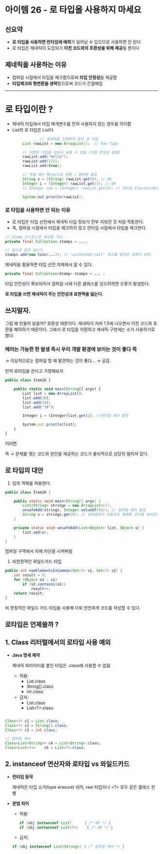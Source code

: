 # 아이템 26 - 로 타입을 사용하지 마세요

## 선요약

- **로 타입을 사용하면 런타임에 예외**가 일어날 수 있으므로 사용하면 안 된다
- 로 타입은 제네릭이 도입되기 **이전 코드와의 호환성을 위해 제공**될 뿐이다

## 제네릭을 사용하는 이유

- 컴파일 시점에서 타입을 체크함으로써 **타입 안정성**을 제공함
- **타입체크와 형변환을 생략**함으로써 코드가 간결해짐

---

# 로 타입이란 ?

- 제네릭 타입에서 타입 매개변수를 전혀 사용하지 않는 경우를 의미함
- List<E>의 로 타입은 List다

```java
				// 제네릭을 지정하지 않은 로 타입
        List rawList = new ArrayList();  // Raw Type

        // 다양한 타입을 섞어서 넣을 수 있음 (타입 안정성 없음)
        rawList.add("Hello");
        rawList.add(123);
        rawList.add(true);

        // 꺼낼 때는 Object로 반환 → 형변환 필요
        String s = (String) rawList.get(0); // OK
        Integer i = (Integer) rawList.get(1); // OK
        // Integer num = (Integer) rawList.get(0); // 런타임 ClassCastException

        System.out.println(rawList);
```

### 로 타입을 사용하면 안 되는 이유

- 로 타입은 타입 선언에서 제네릭 타입 정보가 전부 지워진 것 처럼 작동한다.
- 즉, 컴파일 시점에서 타입을 체크하지 않고 런타임 시점에서 타입을 체크한다.

```java
// Stamp 인스턴스만 취급할 거다.
private final Collection stamps = ...;

// 실수로 동전 넣는다.
stamps.add(new Coin(...)); // 'unchecked call' 경고를 뱉지만 실행이 된다.
```

제네릭을 활용하면 타입 선언 자체에서 알 수 있다.

```java
private final Collection<Stamp> stamps = ... ;
```

타입 안전성이 확보되어서 컴파일 시에 다른 클래스를 넣으려하면 오류가 발생한다.

**로 타입을 쓰면 제네릭이 주는 안전성과 표현력을 잃는다.**

## 쓰지말자.

그럼 왜 만들어 놨을까? 호환성 때문이다. 제네릭이 자바 1.5에 나오면서 이전 코드와 호환을 해야하기 때문이다. 그래서 로 타입을 지원하고 제네릭 구현에는 소거 사용하기로 했다.

### 에러는 가능한 한 발생 즉시 우리 개발 환경에 보이는 것이 좋다 즉

→ 이상적으로는 컴파일 할 때 발견하는 것이 좋다… → 공감.

만약 로타입을 쓴다고 가정해보자

```jsx
public class Item26 {

    public static void main(String[] args) {
        List list = new ArrayList();
        list.add(10);
        list.add(20);
        list.add("30");

        Integer i = (Integer)list.get(2); //런타임 에러 발생

        System.out.println(list);
    }
}
```

이러면

즉 → 문제를 겪는 코드와 원인을 제공하는 코드가 물리적으로 상당히 떨어져 있다.

## 로 타입의 대안

1. 임의 객체를 허용한다.

```java
public class Item26 {

    public static void main(String[] args) {
        List<String> strings = new ArrayList<>();
        unsafeAdd(strings, Integer.valueOf(42)); // 컴파일 에러 발생
        String s = strings.get(0); // 컴파일러가 자동으로 형변환 코드를 넣어준다
    }

    private static void unsafeAdd(List<Object> list, Object o) {
        list.add(o);
    }
}
```

컴파일 구역에서 자체 차단을 시켜버림 

1. 비한정적인 와일드카드 타입

```java
public int numElementsInCommon(Set<?> s1, Set<?> s2) {
    int result = 0;
    for (Object o1 : s1)
        if (s2.contains(o1))
            result++;
    return result;
}
```

비 한정적인 와일드 카드 타입을 사용해 더욱 안전하게 코드를 작성할 수 있다.

## 로타입은 언제쓸까 ?

## 1. Class 리터럴에서의 로타입 사용 예외

- **Java 명세 제약**
    
    제네릭 파라미터를 붙인 타입은 .class에 사용할 수 없음
    
    - 허용:
        - List.class
        - String[].class
        - int.class
    - 금지:
        - List<String>.class
        - List<?>.class

```java

Class<?> c1 = List.class;
Class<?> c2 = String[].class;
Class<?> c3 = int.class;

// 컴파일 에러
Class<List<String>> c4 = List<String>.class;
Class<List<?>>    c5 = List<?>.class;
```

## 2. instanceof 연산자와 로타입 vs 와일드카드

- **런타임 동작**
    
    제네릭은 타입 소거(type erasure) 되어, raw 타입이나 <?> 모두 같은 클래스 판별
    
- **문법 차이**
    - 허용:
        
        ```java
        if (obj instanceof List)      { /* OK */ }
        if (obj instanceof List<?>)    { /* OK */ }
        ```
        
    - 금지:
    
    ```java
    if (obj instanceof List<String>) { /* 컴파일 에러 */ }
    ```